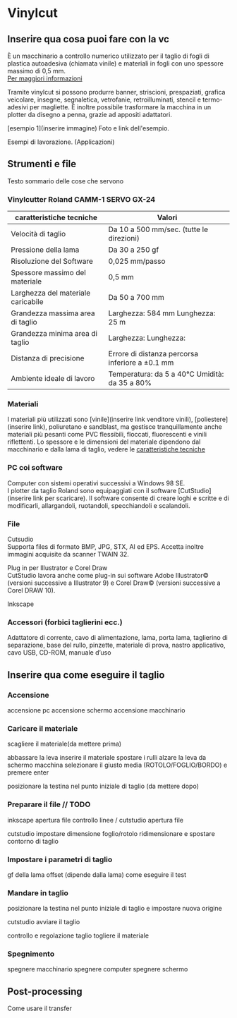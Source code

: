 # Vinylcut

## Inserire qua cosa puoi fare con la vc
È un macchinario a controllo numerico utilizzato per il taglio di fogli di plastica autoadesiva (chiamata vinile) e materiali in fogli con uno spessore massimo di 0,5 mm. \
[Per maggiori informazioni](https://en.wikipedia.org/wiki/Vinyl_cutter)

Tramite vinylcut si possono produrre banner, striscioni, prespaziati, grafica veicolare, insegne, segnaletica, vetrofanie, retroilluminati, stencil e termo-adesivi per magliette. È inoltre possibile trasformare la macchina in un plotter da disegno a penna, grazie ad appositi adattatori. 

[esempio 1](inserire immagine)
Foto e link dell'esempio.

Esempi di lavorazione. (Applicazioni)

## Strumenti e file 
Testo sommario delle cose che servono

### Vinylcutter Roland CAMM-1 SERVO GX-24
|caratteristiche tecniche| Valori |   
|---|---|   
| Velocità di taglio | Da 10 a 500 mm/sec. (tutte le direzioni) |   
| Pressione della lama | Da 30 a 250 gf |   
| Risoluzione del Software | 0,025 mm/passo |   
| Spessore massimo del materiale | 0,5 mm |   
| Larghezza del materiale caricabile | Da 50 a 700 mm |   
| Grandezza massima area di taglio | Larghezza: 584 mm Lunghezza: 25 m |   
| Grandezza minima area di taglio | Larghezza:  Lunghezza: |   
| Distanza di precisione | Errore di distanza percorsa inferiore a ±0.1 mm |   
| Ambiente ideale di lavoro | Temperatura: da 5 a 40°C Umidità: da 35 a 80% |   

### Materiali
I materiali più utilizzati sono [vinile](inserire link venditore vinili), [poliestere](inserire link), poliuretano e sandblast, ma gestisce tranquillamente anche materiali più pesanti come PVC flessibili, floccati, fluorescenti e vinili riflettenti.
Lo spessore e le dimensioni del materiale dipendono dal macchinario e dalla lama di taglio, vedere le [caratteristiche tecniche](#vinylcutter-roland-camm-1-servo-gx-24)

### PC coi software
Computer con sistemi operativi successivi a Windows 98 SE.\
I plotter da taglio Roland sono equipaggiati con il software [CutStudio](inserire link per scaricare). Il software consente di creare loghi e scritte e di modificarli, allargandoli, ruotandoli, specchiandoli e scalandoli.

### File 
Cutsudio\
Supporta files di formato BMP, JPG, STX, AI ed EPS. Accetta inoltre immagini acquisite da scanner TWAIN 32. 

Plug in per Illustrator e Corel Draw\
CutStudio lavora anche come plug-in sui software Adobe Illustrator© (versioni successive a Illustrator 9) e Corel Draw© (versioni successive a Corel DRAW 10).

Inkscape


### Accessori (forbici taglierini ecc.)
Adattatore di corrente, cavo di alimentazione, lama, porta lama, taglierino di separazione, base del rullo, pinzette, materiale di prova, nastro applicativo, cavo USB, CD-ROM, manuale d’uso 

## Inserire qua come eseguire il taglio

### Accensione
accensione pc
accensione schermo
accensione macchinario

### Caricare il materiale 
scagliere il materiale(da mettere prima)

abbassare la leva
inserire il materiale
spostare i rulli
alzare la leva
da schermo macchina selezionare il giusto media (ROTOLO/FOGLIO/BORDO) e premere enter

posizionare la testina nel punto iniziale di taglio (da mettere dopo)

### Preparare il file // TODO
inkscape
apertura file
controllo linee
/
cutstudio
apertura file

cutstudio
impostare dimensione foglio/rotolo
ridimensionare e spostare contorno di taglio

### Impostare i parametri di taglio
gf della lama
offset (dipende dalla lama)
come eseguire il test

### Mandare in taglio
posizionare la testina nel punto iniziale di taglio e impostare nuova origine

cutstudio
avviare il taglio

controllo e regolazione taglio
togliere il materiale

### Spegnimento 
spegnere macchinario
spegnere computer
spegnere schermo

## Post-processing
Come usare il transfer
